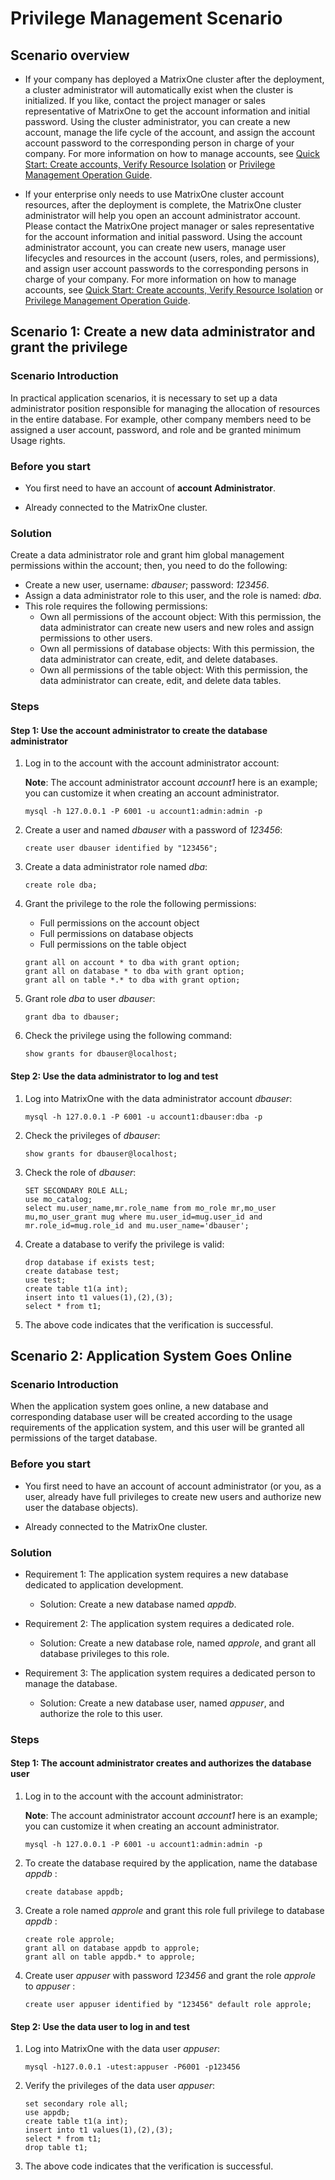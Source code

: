 # Privilege Management Scenario

## Scenario overview

- If your company has deployed a MatrixOne cluster after the deployment, a cluster administrator will automatically exist when the cluster is initialized. If you like, contact the project manager or sales representative of MatrixOne to get the account information and initial password. Using the cluster administrator, you can create a new account, manage the life cycle of the account, and assign the account account password to the corresponding person in charge of your company. For more information on how to manage accounts, see [Quick Start: Create accounts, Verify Resource Isolation](../how-tos/quick-start-create-account.md) or [Privilege Management Operation Guide](../how-tos/user-guide.md).

- If your enterprise only needs to use MatrixOne cluster account resources, after the deployment is complete, the MatrixOne cluster administrator will help you open an account administrator account. Please contact the MatrixOne project manager or sales representative for the account information and initial password. Using the account administrator account, you can create new users, manage user lifecycles and resources in the account (users, roles, and permissions), and assign user account passwords to the corresponding persons in charge of your company. For more information on how to manage accounts, see [Quick Start: Create accounts, Verify Resource Isolation](../how-tos/quick-start-create-account.md) or [Privilege Management Operation Guide](../how-tos/user-guide.md).

## Scenario 1: Create a new data administrator and grant the privilege

### Scenario Introduction

In practical application scenarios, it is necessary to set up a data administrator position responsible for managing the allocation of resources in the entire database. For example, other company members need to be assigned a user account, password, and role and be granted minimum Usage rights.

### Before you start

- You first need to have an account of **account Administrator**.

- Already connected to the MatrixOne cluster.

### Solution

Create a data administrator role and grant him global management permissions within the account; then, you need to do the following:

- Create a new user, username: *dbauser*; password: *123456*.
- Assign a data administrator role to this user, and the role is named: *dba*.
- This role requires the following permissions:
    * Own all permissions of the account object: With this permission, the data administrator can create new users and new roles and assign permissions to other users.
    * Own all permissions of database objects: With this permission, the data administrator can create, edit, and delete databases.
    * Own all permissions of the table object: With this permission, the data administrator can create, edit, and delete data tables.

### Steps

#### Step 1: Use the account administrator to create the database administrator

1. Log in to the account with the account administrator account:

    __Note__: The account administrator account *account1* here is an example; you can customize it when creating an account administrator.

    ```
    mysql -h 127.0.0.1 -P 6001 -u account1:admin:admin -p
    ```

2. Create a user and named *dbauser* with a password of *123456*:

    ```
    create user dbauser identified by "123456";
    ```

3. Create a data administrator role named *dba*:

    ```
    create role dba;
    ```

4. Grant the privilege to the role the following permissions:

    - Full permissions on the account object
    - Full permissions on database objects
    - Full permissions on the table object

    ```
    grant all on account * to dba with grant option;
    grant all on database * to dba with grant option;
    grant all on table *.* to dba with grant option;
    ```

5. Grant role *dba* to user *dbauser*:

    ```
    grant dba to dbauser;
    ```

6. Check the privilege using the following command:

    ```
    show grants for dbauser@localhost;
    ```

#### Step 2: Use the data administrator to log and test

1. Log into MatrixOne with the data administrator account *dbauser*:

    ```
    mysql -h 127.0.0.1 -P 6001 -u account1:dbauser:dba -p
    ```

2. Check the privileges of *dbauser*:

    ```
    show grants for dbauser@localhost;
    ```

3. Check the role of *dbauser*:

    ```
    SET SECONDARY ROLE ALL;
    use mo_catalog;
    select mu.user_name,mr.role_name from mo_role mr,mo_user mu,mo_user_grant mug where mu.user_id=mug.user_id and mr.role_id=mug.role_id and mu.user_name='dbauser';
    ```

4. Create a database to verify the privilege is valid:

    ```
    drop database if exists test;
    create database test;
    use test;
    create table t1(a int);
    insert into t1 values(1),(2),(3);
    select * from t1;
    ```

5. The above code indicates that the verification is successful.

## Scenario 2: Application System Goes Online

### Scenario Introduction

When the application system goes online, a new database and corresponding database user will be created according to the usage requirements of the application system, and this user will be granted all permissions of the target database.

### Before you start

- You first need to have an account of account administrator (or you, as a user, already have full privileges to create new users and authorize new user the database objects).

- Already connected to the MatrixOne cluster.

### Solution

- Requirement 1: The application system requires a new database dedicated to application development.
    * Solution: Create a new database named *appdb*.

- Requirement 2: The application system requires a dedicated role.
    * Solution: Create a new database role, named *approle*, and grant all database privileges to this role.

- Requirement 3: The application system requires a dedicated person to manage the database.
    * Solution: Create a new database user, named *appuser*, and authorize the role to this user.

### Steps

#### Step 1: The account administrator creates and authorizes the database user

1. Log in to the account with the account administrator:

    __Note__: The account administrator account *account1* here is an example; you can customize it when creating an account administrator.

    ```
    mysql -h 127.0.0.1 -P 6001 -u account1:admin:admin -p
    ```

2. To create the database required by the application, name the database *appdb* :

    ```
    create database appdb;
    ```

3. Create a role named *approle* and grant this role full privilege to database *appdb* :

    ```
    create role approle;
    grant all on database appdb to approle;
    grant all on table appdb.* to approle;
    ```

4. Create user *appuser* with password *123456* and grant the role *approle* to *appuser* :

    ```
    create user appuser identified by "123456" default role approle;
    ```

#### Step 2: Use the data user to log in and test

1. Log into MatrixOne with the data user *appuser*:

    ```
    mysql -h127.0.0.1 -utest:appuser -P6001 -p123456
    ```

2. Verify the privileges of the data user *appuser*:

    ```
    set secondary role all;
    use appdb;
    create table t1(a int);
    insert into t1 values(1),(2),(3);
    select * from t1;
    drop table t1;
    ```

3. The above code indicates that the verification is successful.
